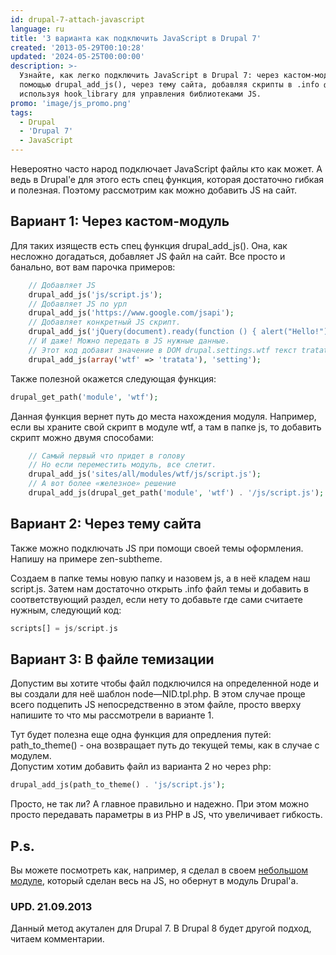 ```yaml
---
id: drupal-7-attach-javascript
language: ru
title: '3 варианта как подключить JavaScript в Drupal 7'
created: '2013-05-29T00:10:28'
updated: '2024-05-25T00:00:00'
description: >-
  Узнайте, как легко подключить JavaScript в Drupal 7: через кастом-модуль с
  помощью drupal_add_js(), через тему сайта, добавляя скрипты в .info файл, и
  используя hook_library для управления библиотеками JS.
promo: 'image/js_promo.png'
tags:
  - Drupal
  - 'Drupal 7'
  - JavaScript
---
```


Невероятно часто народ подключает JavaScript файлы кто как может. А ведь в
Drupal'e для этого есть спец функция, которая достаточно гибкая и полезная.
Поэтому рассмотрим как можно добавить JS на сайт.

## Вариант 1: Через кастом-модуль

Для таких изяществ есть спец функция drupal_add_js(). Она, как несложно
догадаться, добавляет JS файл на сайт. Все просто и банально, вот вам парочка
примеров:

```php
    // Добавляет JS
    drupal_add_js('js/script.js');
    // Добавляет JS по урл
    drupal_add_js('https://www.google.com/jsapi');
    // Добавляет конкретный JS скрипт.
    drupal_add_js('jQuery(document).ready(function () { alert("Hello!"); });');
    // И даже! Можно передать в JS нужные данные.
    // Этот код добавит значение в DOM drupal.settings.wtf текст tratata. Разумеется он будет доступен из Javascript.
    drupal_add_js(array('wtf' => 'tratata'), 'setting');
```

Также полезной окажется следующая функция:

```php
drupal_get_path('module', 'wtf');
```

Данная функция вернет путь до места нахождения модуля. Например, если вы храните
свой скрипт в модуле wtf, а там в папке js, то добавить скрипт можно двумя
способами:

```php
    // Самый первый что придет в голову
    // Но если переместить модуль, все слетит.
    drupal_add_js('sites/all/modules/wtf/js/script.js');
    // А вот более «железное» решение
    drupal_add_js(drupal_get_path('module', 'wtf') . '/js/script.js');
```

## Вариант 2: Через тему сайта

Также можно подключать JS при помощи своей темы оформления. Напишу на примере
zen-subtheme.

Создаем в папке темы новую папку и назовем js, а в неё кладем наш script.js.
Затем нам достаточно открыть .info файл темы и добавить в соответствующий
раздел, если нету то добавьте где сами считаете нужным, следующий код:

```php
scripts[] = js/script.js
```

## Вариант 3: В файле темизации

Допустим вы хотите чтобы файл подключился на определенной ноде и вы создали для
неё шаблон node—NID.tpl.php. В этом случае проще всего подцепить JS
непосредственно в этом файле, просто вверху напишите то что мы рассмотрели в
варианте 1.

Тут будет полезна еще одна функция для опредления путей: path_to_theme() - она
возвращает путь до текущей темы, как в случае с модулем.  
Допустим хотим добавить файл из варианта 2 но через php:

```php
drupal_add_js(path_to_theme() . 'js/script.js');
```

Просто, не так ли? А главное правильно и надежно. При этом можно просто
передавать параметры в из PHP в JS, что увеличивает гибкость.

## P.s.

Вы можете посмотреть как, например, я сделал в
своем [небольшом модуле](https://github.com/Niklan/Mappy), который сделан весь
на JS, но обернут в модуль Drupal'a.

### UPD. 21.09.2013

Данный метод акутален для Drupal 7. В Drupal 8 будет другой подход, читаем
комментарии.
